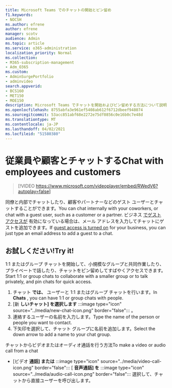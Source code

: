```yaml
---
title: Microsoft Teams でのチャットの開始とピン留め
f1.keywords:
- NOCSH
ms.author: efrene
author: efrene
manager: scotv
audience: Admin
ms.topic: article
ms.service: o365-administration
localization_priority: Normal
ms.collection:
- M365-subscription-management
- Adm_O365
ms.custom:
- AdminSurgePortfolio
- adminvideo
search.appverid:
- BCS160
- MET150
- MOE150
description: Microsoft Teams でチャットを開始およびピン留めする方法について説明します。
ms.openlocfilehash: 8755abfa3e961ef5408ab612f6712dbeef948074
ms.sourcegitcommit: 53acc851abf68e2272e75df0856c0e16b0c7e48d
ms.translationtype: MT
ms.contentlocale: ja-JP
ms.lasthandoff: 04/02/2021
ms.locfileid: "51580380"
---
```

# <a name="chat-with-employees-and-customers"></a><span data-ttu-id="38159-103">従業員や顧客とチャットする</span><span class="sxs-lookup"><span data-stu-id="38159-103">Chat with employees and customers</span></span>

> [!VIDEO https://www.microsoft.com/videoplayer/embed/RWedV6?autoplay=false]

<span data-ttu-id="38159-104">同僚と内部でチャットしたり、顧客やパートナーなどのゲスト ユーザーとチャットすることができます。</span><span class="sxs-lookup"><span data-stu-id="38159-104">You can chat internally with your coworkers, or chat with a guest user, such as a customer or a partner.</span></span> <span data-ttu-id="38159-105">ビジネス [でゲスト アクセスが](/microsoftteams/set-up-guests) 有効になっている場合は、メール アドレスを入力してチャットにゲストを追加できます。</span><span class="sxs-lookup"><span data-stu-id="38159-105">If [guest access is turned on](/microsoftteams/set-up-guests) for your business, you can just type an email address to add a guest to a chat.</span></span>

## <a name="try-it"></a><span data-ttu-id="38159-106">お試しください!</span><span class="sxs-lookup"><span data-stu-id="38159-106">Try it!</span></span>

<span data-ttu-id="38159-107">1:1 またはグループ チャットを開始して、小規模なグループと共同作業したり、プライベートで話したり、チャットをピン留めしてすばやくアクセスできます。</span><span class="sxs-lookup"><span data-stu-id="38159-107">Start 1:1 or group chats to collaborate with a smaller group or to talk privately, and pin chats for quick access.</span></span>

1. <span data-ttu-id="38159-108">チャット  **では、** ユーザーと 1:1 またはグループ チャットを行います。</span><span class="sxs-lookup"><span data-stu-id="38159-108">In  **Chats** , you can have 1:1 or group chats with people.</span></span>
2. [新 **しいチャット] を選択します** :::image type="icon" source="../media/new-chat-icon.png" border="false"::: 。  
3. <span data-ttu-id="38159-110">連絡するユーザーの名前を入力します。</span><span class="sxs-lookup"><span data-stu-id="38159-110">Type the name of the person or people you want to contact.</span></span>
4. <span data-ttu-id="38159-111">下矢印を選択して、チャット グループに名前を追加します。</span><span class="sxs-lookup"><span data-stu-id="38159-111">Select the down arrow to add a name to your chat group.</span></span>

<span data-ttu-id="38159-112">チャットからビデオまたはオーディオ通話を行う方法</span><span class="sxs-lookup"><span data-stu-id="38159-112">To make a video or audio call from a chat</span></span>

- [ビデオ  **通話] または** :::image type="icon" source="../media/video-call-icon.png" border="false"::: [ **音声通話] を** :::image type="icon" source="../media/audio-call-icon.png" border="false"::: 選択して、チャットから直接ユーザーを呼び出します。